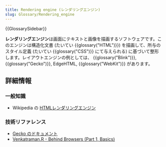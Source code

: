 ```yaml
---
title: Rendering engine (レンダリングエンジン)
slug: Glossary/Rendering_engine
---
```


{{GlossarySidebar}}

**レンダリングエンジン**は画面にテキストと画像を描画するソフトウェアです。このエンジンは構造化文書 (たいてい {{glossary("HTML")}}) を描画して、所与のスタイル定義 (たいてい {{glossary("CSS")}} にて与えられる) に基づいて整形します。レイアウトエンジンの例としては、 {{glossary("Blink")}}, {{glossary("Gecko")}}, EdgeHTML, {{glossary("WebKit")}} があります。

## 詳細情報

### 一般知識

- Wikipedia の [HTMLレンダリングエンジン](https://ja.wikipedia.org/wiki/HTMLレンダリングエンジン)

### 技術リファレンス

- [Gecko のドキュメント](/ja/docs/Mozilla/Gecko)
- [Venkatraman.R - Behind Browsers (Part 1, Basics)](https://medium.com/@ramsunvtech/behind-browser-basics-part-1-b733e9f3c0e6)
